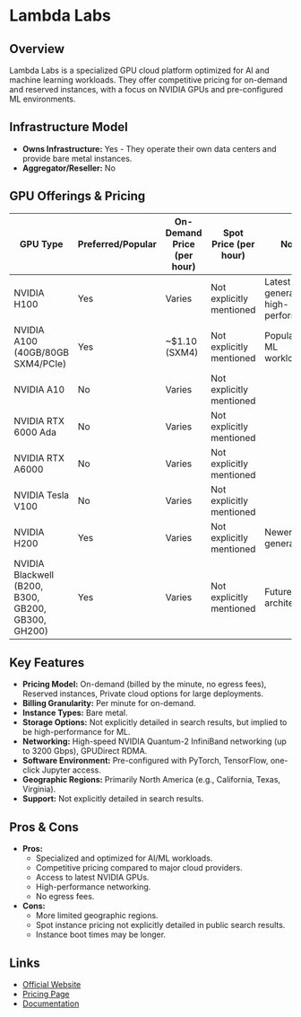 # Lambda Labs

## Overview
Lambda Labs is a specialized GPU cloud platform optimized for AI and machine learning workloads. They offer competitive pricing for on-demand and reserved instances, with a focus on NVIDIA GPUs and pre-configured ML environments.

## Infrastructure Model
*   **Owns Infrastructure:** Yes - They operate their own data centers and provide bare metal instances.
*   **Aggregator/Reseller:** No

## GPU Offerings & Pricing
| GPU Type | Preferred/Popular | On-Demand Price (per hour) | Spot Price (per hour) | Notes |
|---|---|---|---|---|
| NVIDIA H100 | Yes | Varies | Not explicitly mentioned | Latest generation, high-performance. |
| NVIDIA A100 (40GB/80GB SXM4/PCIe) | Yes | ~$1.10 (SXM4) | Not explicitly mentioned | Popular for ML workloads. |
| NVIDIA A10 | No | Varies | Not explicitly mentioned | |
| NVIDIA RTX 6000 Ada | No | Varies | Not explicitly mentioned | |
| NVIDIA RTX A6000 | No | Varies | Not explicitly mentioned | |
| NVIDIA Tesla V100 | No | Varies | Not explicitly mentioned | |
| NVIDIA H200 | Yes | Varies | Not explicitly mentioned | Newer generation. |
| NVIDIA Blackwell (B200, B300, GB200, GB300, GH200) | Yes | Varies | Not explicitly mentioned | Future/latest architectures. |

## Key Features
*   **Pricing Model:** On-demand (billed by the minute, no egress fees), Reserved instances, Private cloud options for large deployments.
*   **Billing Granularity:** Per minute for on-demand.
*   **Instance Types:** Bare metal.
*   **Storage Options:** Not explicitly detailed in search results, but implied to be high-performance for ML.
*   **Networking:** High-speed NVIDIA Quantum-2 InfiniBand networking (up to 3200 Gbps), GPUDirect RDMA.
*   **Software Environment:** Pre-configured with PyTorch, TensorFlow, one-click Jupyter access.
*   **Geographic Regions:** Primarily North America (e.g., California, Texas, Virginia).
*   **Support:** Not explicitly detailed in search results.

## Pros & Cons
*   **Pros:**
    *   Specialized and optimized for AI/ML workloads.
    *   Competitive pricing compared to major cloud providers.
    *   Access to latest NVIDIA GPUs.
    *   High-performance networking.
    *   No egress fees.
*   **Cons:**
    *   More limited geographic regions.
    *   Spot instance pricing not explicitly detailed in public search results.
    *   Instance boot times may be longer.

## Links
*   [Official Website](https://lambda.ai/)
*   [Pricing Page](https://lambda.ai/gpu-cloud)
*   [Documentation](https://lambda.ai/docs)